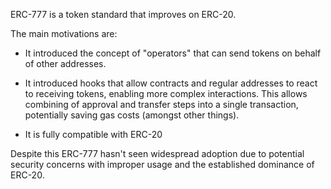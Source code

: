 ERC-777 is a token standard that improves on ERC-20.

The main motivations are:

- It introduced the concept of "operators" that can send tokens on behalf of other addresses.

- It introduced hooks that allow contracts and regular addresses to react to receiving tokens, enabling more complex interactions. This allows combining of approval and transfer steps into a single transaction, potentially saving gas costs (amongst other things).

- It is fully compatible with ERC-20

Despite this ERC-777 hasn't seen widespread adoption due to potential security concerns with improper usage and the established dominance of ERC-20.
